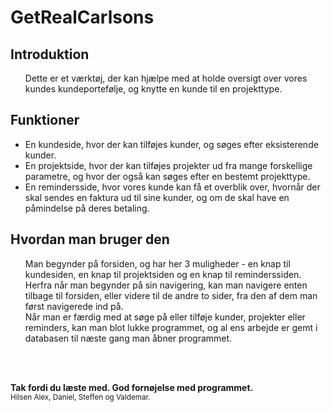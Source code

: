# GetRealCarlsons
<div id="toc">
  <ul style="list-style: none">
    <summary>
      <h2> Introduktion </h2>
    </summary>
  </ul>
</div>
<ul>
Dette er et værktøj, der kan hjælpe med at holde oversigt over vores kundes kundeportefølje, og knytte en kunde til en projekttype.
</ul>

<div id="toc">
  <ul style="list-style: none">
    <summary>
      <h2> Funktioner </h2>
    </summary>
  </ul>
</div>
<ul>
<li>En kundeside, hvor der kan tilføjes kunder, og søges efter eksisterende kunder.</li>
<li>En projektside, hvor der kan tilføjes projekter ud fra mange forskellige parametre, og hvor der også kan søges efter en bestemt projekttype.</li>
<li>En remindersside, hvor vores kunde kan få et overblik over, hvornår der skal sendes en faktura ud til sine kunder, og om de skal have en påmindelse på deres betaling.</li>
</ul>

<div id="toc">
  <ul style="list-style: none">
    <summary>
      <h2> Hvordan man bruger den </h2>
    </summary>
  </ul>
</div>
<ul>
Man begynder på forsiden, og har her 3 muligheder - en knap til kundesiden, en knap til projektsiden og en knap til reminderssiden.</br>
Herfra når man begynder på sin navigering, kan man navigere enten tilbage til forsiden, eller videre til de andre to sider, fra den af dem man først navigerede ind på.</br>
Når man er færdig med at søge på eller tilføje kunder, projekter eller reminders, kan man blot lukke programmet, og al ens arbejde er gemt i databasen til næste gang man åbner programmet.
</ul>
<br></br>

<b>Tak fordi du læste med. God fornøjelse med programmet.</b>
<br><sub>Hilsen Alex, Daniel, Steffen og Valdemar.</sub></br>
